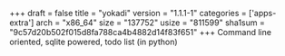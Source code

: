+++
draft = false
title = "yokadi"
version = "1.1.1-1"
categories = ['apps-extra']
arch = "x86_64"
size = "137752"
usize = "811599"
sha1sum = "9c57d20b502f015d8fa788ca4b4882d14f83f651"
+++
Command line oriented, sqlite powered, todo list (in python)